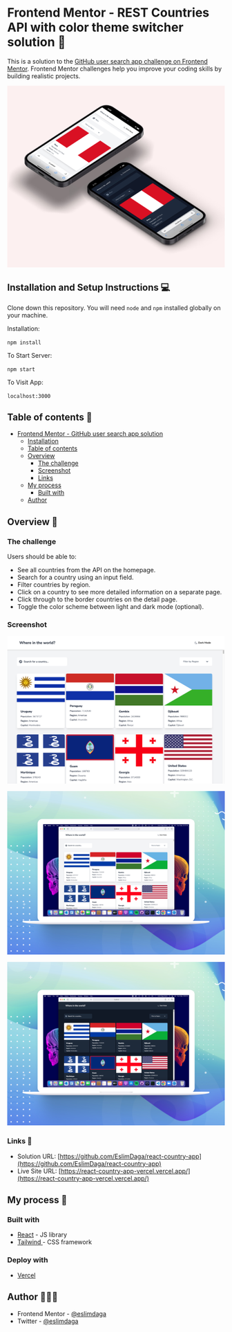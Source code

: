 # Frontend Mentor - REST Countries API with color theme switcher solution 🚀

This is a solution to the [GitHub user search app challenge on Frontend Mentor](https://www.frontendmentor.io/challenges/rest-countries-api-with-color-theme-switcher-5cacc469fec04111f7b848ca). Frontend Mentor challenges help you improve your coding skills by building realistic projects.

![](./src/assets/images/preview_mobile.jpg)

## Installation and Setup Instructions 💻

Clone down this repository. You will need `node` and `npm` installed globally on your machine.

Installation:

`npm install`

To Start Server:

`npm start`

To Visit App:

`localhost:3000`

## Table of contents 📄

- [Frontend Mentor - GitHub user search app solution](#frontend-mentor---github-user-search-app-solution)
  - [Installation](#installation-and-setup-instructions)
  - [Table of contents](#table-of-contents)
  - [Overview](#overview)
    - [The challenge](#the-challenge)
    - [Screenshot](#screenshot)
    - [Links](#links)
  - [My process](#my-process)
    - [Built with](#built-with)
  - [Author](#author)

## Overview 🧩

### The challenge

Users should be able to:

- See all countries from the API on the homepage.
- Search for a country using an input field.
- Filter countries by region.
- Click on a country to see more detailed information on a separate page.
- Click through to the border countries on the detail page.
- Toggle the color scheme between light and dark mode (optional).

### Screenshot

![](./src/assets/images/image.png)

![](./src/assets/images/view_desktop_white.jpg)

![](./src/assets/images/view_desktop_black.jpg)

### Links 🔗

- Solution URL: [https://github.com/EslimDaga/react-country-app](https://github.com/EslimDaga/react-country-app)
- Live Site URL: [https://react-country-app-vercel.vercel.app/](https://react-country-app-vercel.vercel.app/)

## My process 📄

### Built with

- [React](https://reactjs.org/) - JS library
- [Tailwind ](https://tailwindcss.com/) - CSS framework

### Deploy with
- [Vercel](https://vercel.com/)

## Author 👨🏻‍💻

- Frontend Mentor - [@eslimdaga](https://www.frontendmentor.io/profile/eslimdaga)
- Twitter - [@eslimdaga](https://www.twitter.com/eslimdaga)
